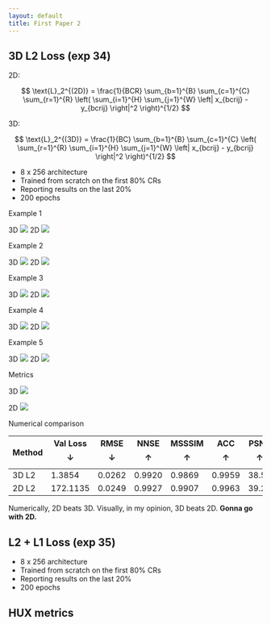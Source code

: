 ```yaml
---
layout: default
title: First Paper 2
---
```


## 3D L2 Loss (exp 34)

2D:

$$
\text{L}_2^{(2D)} = \frac{1}{BCR} \sum_{b=1}^{B} \sum_{c=1}^{C} \sum_{r=1}^{R}
\left( \sum_{i=1}^{H} \sum_{j=1}^{W} \left| x_{bcrij} - y_{bcrij} \right|^2 \right)^{1/2}
$$

3D:

$$
\text{L}_2^{(3D)} = \frac{1}{BC} \sum_{b=1}^{B} \sum_{c=1}^{C}
\left( \sum_{r=1}^{R} \sum_{i=1}^{H} \sum_{j=1}^{W} \left| x_{bcrij} - y_{bcrij} \right|^2 \right)^{1/2}
$$

- 8 x 256 architecture
- Trained from scratch on the first 80% CRs
- Reporting results on the last 20%
- 200 epochs

Example 1

3D
<img src="resources/week_22/exp_34_1.gif">
2D
<img src="resources/week_21/exp_31_1.gif">

Example 2

3D
<img src="resources/week_22/exp_34_2.gif">
2D
<img src="resources/week_21/exp_31_2.gif">

Example 3

3D
<img src="resources/week_22/exp_34_3.gif">
2D
<img src="resources/week_21/exp_31_3.gif">

Example 4

3D
<img src="resources/week_22/exp_34_4.gif">
2D
<img src="resources/week_21/exp_31_4.gif">

Example 5

3D
<img src="resources/week_22/exp_34_5.gif">
2D
<img src="resources/week_21/exp_31_5.gif">


Metrics

3D
<img src="resources/week_22/exp_34_metrics.png">

2D
<img src="resources/week_21/exp_31_metrics.png">


Numerical comparison

| Method | Val Loss $$\downarrow$$ | RMSE $$\downarrow$$ | NNSE $$\uparrow$$ | MSSSIM $$\uparrow$$ | ACC $$\uparrow$$ | PSNR $$\uparrow$$ |
|--------|----------|------|------|--------|-----|------|
| 3D L2  | 1.3854   | 0.0262 | 0.9920 | 0.9869 | 0.9959 | 38.55 |
| 2D L2  | 172.1135 | 0.0249 | 0.9927 | 0.9907 | 0.9963 | 39.22 |

Numerically, 2D beats 3D. Visually, in my opinion, 3D beats 2D. **Gonna go with 2D.**

## L2 + L1 Loss (exp 35)

- 8 x 256 architecture
- Trained from scratch on the first 80% CRs
- Reporting results on the last 20%
- 200 epochs


## HUX metrics
